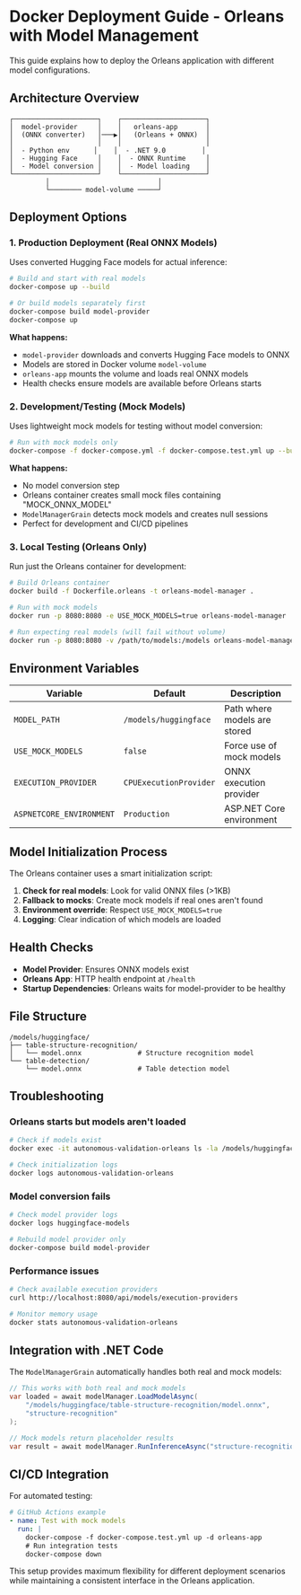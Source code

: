 # Docker Deployment Guide - Orleans with Model Management

This guide explains how to deploy the Orleans application with different model configurations.

## Architecture Overview

```
┌─────────────────────┐    ┌─────────────────────┐
│  model-provider     │    │   orleans-app       │
│  (ONNX converter)   │───▶│   (Orleans + ONNX)  │
│                     │    │                     │
│  - Python env      │    │  - .NET 9.0         │
│  - Hugging Face     │    │  - ONNX Runtime     │
│  - Model conversion │    │  - Model loading    │
└─────────────────────┘    └─────────────────────┘
         │                           │
         └──────── model-volume ─────┘
```

## Deployment Options

### 1. Production Deployment (Real ONNX Models)

Uses converted Hugging Face models for actual inference:

```bash
# Build and start with real models
docker-compose up --build

# Or build models separately first
docker-compose build model-provider
docker-compose up
```

**What happens:**
- `model-provider` downloads and converts Hugging Face models to ONNX
- Models are stored in Docker volume `model-volume`
- `orleans-app` mounts the volume and loads real ONNX models
- Health checks ensure models are available before Orleans starts

### 2. Development/Testing (Mock Models)

Uses lightweight mock models for testing without model conversion:

```bash
# Run with mock models only
docker-compose -f docker-compose.yml -f docker-compose.test.yml up --build orleans-app
```

**What happens:**
- No model conversion step
- Orleans container creates small mock files containing "MOCK_ONNX_MODEL"
- `ModelManagerGrain` detects mock models and creates null sessions
- Perfect for development and CI/CD pipelines

### 3. Local Testing (Orleans Only)

Run just the Orleans container for development:

```bash
# Build Orleans container
docker build -f Dockerfile.orleans -t orleans-model-manager .

# Run with mock models
docker run -p 8080:8080 -e USE_MOCK_MODELS=true orleans-model-manager

# Run expecting real models (will fail without volume)
docker run -p 8080:8080 -v /path/to/models:/models orleans-model-manager
```

## Environment Variables

| Variable | Default | Description |
|----------|---------|-------------|
| `MODEL_PATH` | `/models/huggingface` | Path where models are stored |
| `USE_MOCK_MODELS` | `false` | Force use of mock models |
| `EXECUTION_PROVIDER` | `CPUExecutionProvider` | ONNX execution provider |
| `ASPNETCORE_ENVIRONMENT` | `Production` | ASP.NET Core environment |

## Model Initialization Process

The Orleans container uses a smart initialization script:

1. **Check for real models**: Look for valid ONNX files (>1KB)
2. **Fallback to mocks**: Create mock models if real ones aren't found
3. **Environment override**: Respect `USE_MOCK_MODELS=true`
4. **Logging**: Clear indication of which models are loaded

## Health Checks

- **Model Provider**: Ensures ONNX models exist
- **Orleans App**: HTTP health endpoint at `/health`
- **Startup Dependencies**: Orleans waits for model-provider to be healthy

## File Structure

```
/models/huggingface/
├── table-structure-recognition/
│   └── model.onnx              # Structure recognition model
└── table-detection/
    └── model.onnx              # Table detection model
```

## Troubleshooting

### Orleans starts but models aren't loaded
```bash
# Check if models exist
docker exec -it autonomous-validation-orleans ls -la /models/huggingface/

# Check initialization logs
docker logs autonomous-validation-orleans
```

### Model conversion fails
```bash
# Check model provider logs
docker logs huggingface-models

# Rebuild model provider only
docker-compose build model-provider
```

### Performance issues
```bash
# Check available execution providers
curl http://localhost:8080/api/models/execution-providers

# Monitor memory usage
docker stats autonomous-validation-orleans
```

## Integration with .NET Code

The `ModelManagerGrain` automatically handles both real and mock models:

```csharp
// This works with both real and mock models
var loaded = await modelManager.LoadModelAsync(
    "/models/huggingface/table-structure-recognition/model.onnx", 
    "structure-recognition"
);

// Mock models return placeholder results
var result = await modelManager.RunInferenceAsync("structure-recognition", input);
```

## CI/CD Integration

For automated testing:

```yaml
# GitHub Actions example
- name: Test with mock models
  run: |
    docker-compose -f docker-compose.test.yml up -d orleans-app
    # Run integration tests
    docker-compose down
```

This setup provides maximum flexibility for different deployment scenarios while maintaining a consistent interface in the Orleans application.
